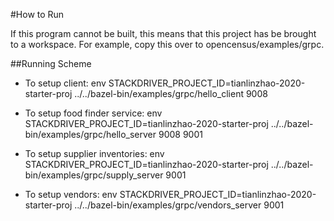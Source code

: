 #How to Run

If this program cannot be built, this means that this project has be brought to a workspace. For example, copy this over to opencensus/examples/grpc.

##Running Scheme

* To setup client: env STACKDRIVER\_PROJECT\_ID=tianlinzhao-2020-starter-proj ../../bazel-bin/examples/grpc/hello\_client 9008

* To setup food finder service: env STACKDRIVER\_PROJECT\_ID=tianlinzhao-2020-starter-proj ../../bazel-bin/examples/grpc/hello\_server 9008 9001

* To setup supplier inventories: env STACKDRIVER\_PROJECT\_ID=tianlinzhao-2020-starter-proj ../../bazel-bin/examples/grpc/supply\_server 9001

* To setup vendors: env STACKDRIVER\_PROJECT\_ID=tianlinzhao-2020-starter-proj ../../bazel-bin/examples/grpc/vendors\_server 9001
